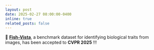 ```yaml
---
layout: post
date: 2025-02-27 08:00:00-0400
inline: true
related_posts: false
---
```


🎉 **[Fish-Vista]([https://arxiv.org/abs/your_link_here](https://huggingface.co/datasets/imageomics/fish-vista))**, a benchmark dataset for identifying biological traits from images, has been accepted to **CVPR 2025** !!! 
